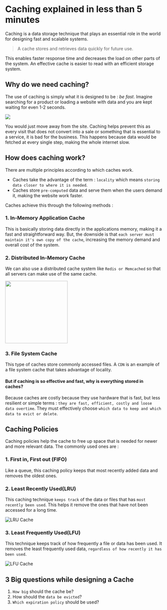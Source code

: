 # Caching explained in less than 5 minutes
Caching is a data storage technique that plays an essential role in the world for designing fast and scalable systems. 

> A cache stores and retrieves data quickly for future use.

This enables faster response time and decreases the load on other parts of the system. An effective cache is easier to read with an efficient storage system. 

## Why do we need caching?
The use of caching is simply what it is designed to be : *be fast*.
Imagine searching for a product or loading a website with data and you are kept waiting for even 1-2 seconds.

<img src="https://media.giphy.com/media/FoH28ucxZFJZu/giphy.gif"/>

You would just move away from the site. Caching helps prevent this as every visit that does not convert into a sale or something that is essential to a service, it is bad for the business.
This happens because data would be fetched at every single step, making the whole internet slow. 

## How does caching work?
There are multiple principles according to which caches work.

 - Caches take the advantage of the term : `locality` which means `storing data closer to where it is needed`. 
 - Caches store `pre-computed` data and serve them when the users demand it, making the website work faster.

Caches achieve this through the following methods : 
### 1. In-Memory Application Cache
This is basically storing data directly in the applications memory, making it a fast and straightforward way. 
But, the downside is that `each server must maintain it's own copy of the cache`, increasing the memory demand and overall cost of the system.

### 2. Distributed In-Memory Cache
We can also use a distributed cache system like `Redis or Memcached` so that all servers can make use of the same cache.

<img height="200" src="https://kinsta.com/wp-content/uploads/2023/06/memcached-vs-redis-illustration.png"/>

### 3. File System Cache
This type of caches store commonly accessed files. A `CDN` is an example of a file system cache that takes advantage of locality.

#### But if caching is so effective and fast, why is everything stored in caches?
Because caches are costly because they use hardware that is fast, but less resilient or simple terms : `they are fast, efficient, costly and loose data overtime`.
They must effectively choose `which data to keep and which data to evict or delete`.

## Caching Policies
Caching policies help the cache to free up space that is needed for newer and more relevant data. 
The commonly used ones are : 
### 1. First in, First out (FIFO)
Like a queue, this caching policy keeps that most recently added data and removes the oldest ones.

### 2. Least Recently Used(LRU)
This caching technique `keeps track` of the data or files that has `most recently been used`. 
This helps it remove the ones that have not been accessed for a long time.

![LRU Cache](https://github.com/thevinitgupta/100-Days-of-Learning/assets/65801700/701c39fe-f6bc-404d-a1dc-b45159b8c582)

### 3. Least Frequently Used(LFU)
This technique keeps track of how frequently a file or data has been used. 
It removes the least frequently used data, `regardless of how recently it has been used`.

![LFU Cache](https://github.com/thevinitgupta/100-Days-of-Learning/assets/65801700/89e25fef-d51c-442a-ac4b-fdc1993e2f39)


## 3 Big questions while designing a Cache
1. `How big` should the cache be?
2. How should the `data be evicted`?
3. `Which expiration policy` should be used?


